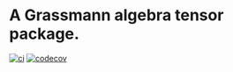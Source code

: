 # A Grassmann algebra tensor package.
[![ci](https://github.com/USTC-KnowledgeComputingLab/grassmann-tensor/actions/workflows/pre-commit.yml/badge.svg)](https://github.com/USTC-KnowledgeComputingLab/grassmann-tensor/actions/workflows/pre-commit.yml)
[![codecov](https://codecov.io/gh/USTC-KnowledgeComputingLab/grassmann-tensor/graph/badge.svg?token=98Z1PJMVBZ)](https://codecov.io/gh/USTC-KnowledgeComputingLab/grassmann-tensor)
